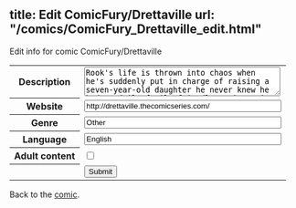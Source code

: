 title: Edit ComicFury/Drettaville
url: "/comics/ComicFury_Drettaville_edit.html"
---
Edit info for comic ComicFury/Drettaville

<form name="comic" action="http://gaepostmail.appspot.com/comic/" method="post">
<table class="comicinfo">
<tr>
<th>Description</th><td><textarea name="description" cols="40" rows="3">Rook's life is thrown into chaos when he's suddenly put in charge of raising a seven-year-old daughter he never knew he had. A daily family-friendly comic strip!</textarea></td>
</tr>
<tr>
<th>Website</th><td><input type="text" name="url" value="http://drettaville.thecomicseries.com/" size="40"/></td>
</tr>
<tr>
<th>Genre</th><td><input type="text" name="genre" value="Other" size="40"/></td>
</tr>
<tr>
<th>Language</th><td><input type="text" name="language" value="English" size="40"/></td>
</tr>
<tr>
<th>Adult content</th><td><input type="checkbox" name="adult" value="adult" /></td>
</tr>
<tr>
<th></th><td>
<input type="hidden" name="comic" value="ComicFury_Drettaville" />
<input type="submit" name="submit" value="Submit" />
</td>
</tr>
</table>
</form>

Back to the [comic](ComicFury_Drettaville.html).
